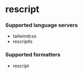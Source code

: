 # rescript
<!--- THIS DOCUMENT IS AUTOMATICALLY GENERATED, DON'T EDIT IT -->

### Supported language servers

- tailwindcss
- rescriptls

### Supported formatters

- rescript

